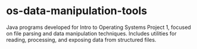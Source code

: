 # os-data-manipulation-tools
 Java programs developed for Intro to Operating Systems Project 1, focused on file parsing and data manipulation techniques. Includes utilities for reading, processing, and exposing data from structured files.
